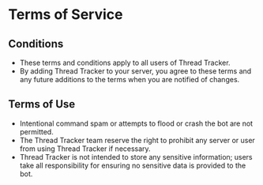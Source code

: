 # Terms of Service

## Conditions

- These terms and conditions apply to all users of Thread Tracker.
- By adding Thread Tracker to your server, you agree to these terms and any future additions to the terms when you are notified of changes.

## Terms of Use

- Intentional command spam or attempts to flood or crash the bot are not permitted.
- The Thread Tracker team reserve the right to prohibit any server or user from using Thread Tracker if necessary.
- Thread Tracker is not intended to store any sensitive information; users take all responsibility for ensuring no sensitive data is provided to the bot.
